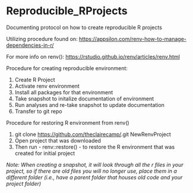 # Reproducible_RProjects
Documenting protocol on how to create reproducible R projects

Utilizing procedure found on: https://appsilon.com/renv-how-to-manage-dependencies-in-r/

For more info on renv(): https://rstudio.github.io/renv/articles/renv.html

Procedure for creating reproducible environment:
1. Create R Project
2. Activate renv environment
3. Install all packages for that environment
4. Take snapshot to initalize documentation of environment
5. Run analyses and re-take snapshot to update documentation
6. Transfer to git repo

Procedure for restoring R environment from renv()
1. git clone https://github.com/theclairecamp/<project>.git NewRenvProject
2. Open project that was downloaded
3. Then run - renv::restore() - to restore the R environment that was created for initial project

*Note: When creating a snapshot, it will look through all the r files in your project, so if there are old files you will no longer use, place them in a different folder (i.e., have a parent folder that houses old code and your project folder)*
